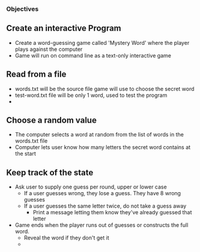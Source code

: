 ### Objectives
## Create an interactive Program
- Create a word-guessing game called 'Mystery Word' where the player plays against the computer
- Game will run on command line as a text-only interactive game

## Read from a file
- words.txt will be the source file game will use to choose the secret word
- test-word.txt file will be only 1 word, used to test the program
- 

## Choose a random value
- The computer selects a word at random from the list of words in the words.txt file
- Computer lets user know how many letters the secret word contains at the start

## Keep track of the state
- Ask user to supply one guess per round, upper or lower case
    - If a user guesses wrong, they lose a guess. They have 8 wrong guesses
    - If a user guesses the same letter twice, do not take a guess away
        - Print a message letting them know they've already guessed that letter
- Game ends when the player runs out of guesses or constructs the full word.
    - Reveal the word if they don't get it
    - 
